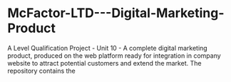 # McFactor-LTD---Digital-Marketing-Product
A Level Qualification Project - Unit 10 - A complete digital marketing product, produced on the web platform ready for integration in company website to attract potential customers and extend the market. The repository contains the 
